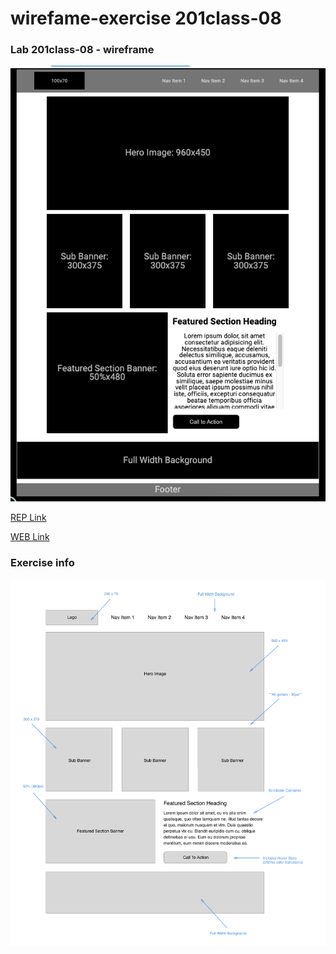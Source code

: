 # wirefame-exercise 201class-08

### Lab 201class-08 - wireframe

![wireframe](images/wireframe.png)

[REP Link](https://github.com/VMO2020/wirefame-exercise/settings/pages)

[WEB Link](https://vmo2020.github.io/wirefame-exercise/)

### Exercise info

![wireframe-annotated](images/wireframe-annotated.png)
